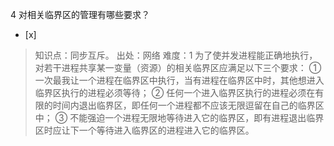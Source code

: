 4
对相关临界区的管理有哪些要求？
- [x]  

> 知识点：同步互斥。
> 出处：网络
> 难度：1
> 为了使并发进程能正确地执行，对若干进程共享某一变量（资源）的相关临界区应满足以下三个要求： ①
> 一次最我让一个进程在临界区中执行，当有进程在临界区中时，其他想进入临界区执行的进程必须等待； ②
> 任何一个进入临界区执行的进程必须在有限的时间内退出临界区，即任何一个进程都不应该无限逗留在自己的临界区中； ③
> 不能强迫一个进程无限地等待进入它的临界区，即有进程退出临界区时应让下一个等待进入临界区的进程进入它的临界区。

